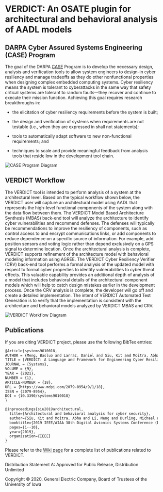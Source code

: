 # VERDICT: An OSATE plugin for architectural and behavioral analysis of AADL models

## DARPA Cyber Assured Systems Engineering (CASE) Program

The goal of the DARPA
[CASE](https://www.darpa.mil/program/cyber-assured-systems-engineering)
Program is to develop the necessary design, analysis and verification
tools to allow system engineers to design-in cyber resiliency and
manage tradeoffs as they do other nonfunctional properties when
designing complex embedded computing systems.  Cyber resiliency means
the system is tolerant to cyberattacks in the same way that safety
critical systems are tolerant to random faults—they recover and
continue to execute their mission function.  Achieving this goal
requires research breakthroughs in:

* the elicitation of cyber resiliency requirements before the system
  is built;

* the design and verification of systems when requirements are not
  testable (i.e., when they are expressed in shall not statements);

* tools to automatically adapt software to new non-functional
  requirements; and

* techniques to scale and provide meaningful feedback from analysis
  tools that reside low in the development tool chain.

![CASE Program Diagram](docs/images/CASE-Program-Diagram.png)

## VERDICT Workflow

The VERDICT tool is intended to perform analysis of a system at the
architectural level.  Based on the typical workflow shown below, the
VERDICT user will capture an architectural model using AADL that
represents the high-level functional components of the system along
with the data flow between them.  The VERDICT Model Based Architecture
Synthesis (MBAS) back-end tool will analyze the architecture to
identify cyber vulnerabilities and recommend defenses.  The defenses
will typically be recommendations to improve the resiliency of
components, such as control access to and encrypt communications
links, or add components to reduce dependence on a specific source of
information.  For example, add position sensors and voting logic
rather than depend exclusively on a GPS signal to determine location.
Once the architectural analysis is complete, VERDICT supports
refinement of the architecture model with behavioral modeling
information using AGREE.  The VERDICT Cyber Resiliency Verifier (CRV)
back-end tool performs a formal analysis of the updated model with
respect to formal cyber properties to identify vulnerabilities to
cyber threat effects.  This valuable capability provides an additional
depth of analysis of a model that includes behavioral details of the
architectural component models which will help to catch design
mistakes earlier in the development process.  Once the CRV analysis is
complete, the developer will go off and create a detailed
implementation.  The intent of VERDICT Automated Test Generation is to
verify that the implementation is consistent with the architecture and
behavioral models analyzed by VERDICT MBAS and CRV.

![VERDICT Workflow Diagram](docs/images/VERDICT-Workflow-Diagram.png)

## Publications

If you are citing VERDICT project, please use the following BibTex entries:
```latex
@Article{systems9010018,
AUTHOR = {Meng, Baoluo and Larraz, Daniel and Siu, Kit and Moitra, Abha and Interrante, John and Smith, William and Paul, Saswata and Prince, Daniel and Herencia-Zapana, Heber and Arif, M. Fareed and Yahyazadeh, Moosa and Tekken Valapil, Vidhya and Durling, Michael and Tinelli, Cesare and Chowdhury, Omar},
TITLE = {VERDICT: A Language and Framework for Engineering Cyber Resilient and Safe System},
JOURNAL = {Systems},
VOLUME = {9},
YEAR = {2021},
NUMBER = {1},
ARTICLE-NUMBER = {18},
URL = {https://www.mdpi.com/2079-8954/9/1/18},
ISSN = {2079-8954},
DOI = {10.3390/systems9010018}
}
```

```latex
@inproceedings{siu2019architectural,
  title={Architectural and behavioral analysis for cyber security},
  author={Siu, Kit and Moitra, Abha and Li, Meng and Durling, Michael and Herencia-Zapana, Heber and Interrante, John and Meng, Baoluo and Tinelli, Cesare and Chowdhury, Omar and Larraz, Daniel and others},
  booktitle={2019 IEEE/AIAA 38th Digital Avionics Systems Conference (DASC)},
  pages={1--10},
  year={2019},
  organization={IEEE}
}
```
Please refer to the [Wiki page](https://github.com/ge-high-assurance/VERDICT/wiki/Publications) for a complete list of publications related to VERDICT. 

Distribution Statement A: Approved for Public Release, Distribution Unlimited

Copyright © 2020, General Electric Company, Board of Trustees of the University of Iowa
